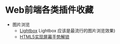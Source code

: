 # Web前端各类插件收藏

* 图片浏览
    * [Lightbox](http://lokeshdhakar.com/projects/lightbox2/#examples) Lightbox 应该是最流行的图片浏览效果)
    * [HTML5实现屏幕手势解锁](http://www.alloyteam.com/2015/07/html5-shi-xian-ping-mu-shou-shi-jie-suo/#rd)
